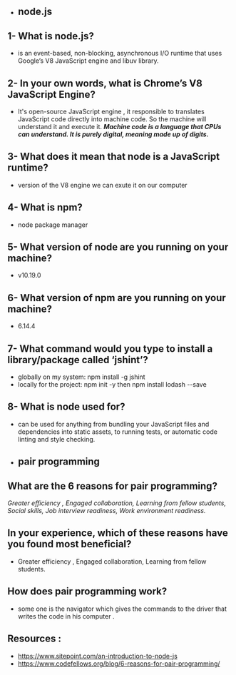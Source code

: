 - ## node.js

## 1- What is node.js?
-  is an event-based, non-blocking, asynchronous I/O runtime that uses Google’s V8 JavaScript engine and libuv library.

## 2- In your own words, what is Chrome’s V8 JavaScript Engine?
- It's open-source JavaScript engine , it responsible to translates JavaScript code directly into machine code. So the machine will understand it and execute it.
***Machine code is a language that CPUs can understand. It is purely digital, meaning made up of digits.***

## 3- What does it mean that node is a JavaScript runtime?
- version of the V8 engine we can exute it on our computer

## 4- What is npm?
- node package manager

## 5- What version of node are you running on your machine?
- v10.19.0

## 6- What version of npm are you running on your machine?
- 6.14.4

## 7- What command would you type to install a library/package called ‘jshint’?
- globally on my system: npm install -g jshint
- locally for the project: npm init -y  then npm install lodash --save

## 8- What is node used for?
- can be used for anything from bundling your JavaScript files and dependencies into static assets, to running tests, or automatic code linting and style checking.


- ## pair programming

## What are the 6 reasons for pair programming?
*Greater efficiency , Engaged collaboration, Learning from fellow students, Social skills, Job interview readiness, Work environment readiness.*

## In your experience, which of these reasons have you found most beneficial?
- Greater efficiency , Engaged collaboration, Learning from fellow students.

## How does pair programming work?
- some one is the navigator which gives the commands to the driver that writes the code in his computer .

## Resources :
- https://www.sitepoint.com/an-introduction-to-node-js
- https://www.codefellows.org/blog/6-reasons-for-pair-programming/